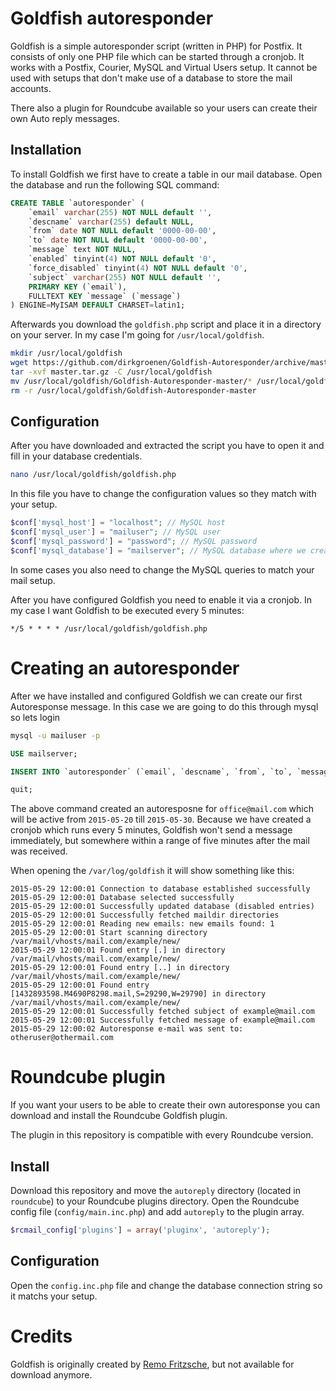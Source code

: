 # Goldfish autoresponder
Goldfish is a simple autoresponder script (written in PHP) for Postfix. It consists of only one PHP file which can be started through a cronjob. It works with a Postfix, Courier, MySQL and Virtual Users setup. It cannot be used with setups that don't make use of a database to store the mail accounts.

There also a plugin for Roundcube available so your users can create their own Auto reply messages.

## Installation
To install Goldfish we first have to create a table in our mail database. Open the database and run the following SQL command:

```sql
CREATE TABLE `autoresponder` (
    `email` varchar(255) NOT NULL default '',
    `descname` varchar(255) default NULL,
    `from` date NOT NULL default '0000-00-00',
    `to` date NOT NULL default '0000-00-00',
    `message` text NOT NULL,
    `enabled` tinyint(4) NOT NULL default '0',
    `force_disabled` tinyint(4) NOT NULL default '0',
    `subject` varchar(255) NOT NULL default '',
    PRIMARY KEY (`email`),
    FULLTEXT KEY `message` (`message`)
) ENGINE=MyISAM DEFAULT CHARSET=latin1;
```

Afterwards you download the ``goldfish.php`` script and place it in a directory on your server. In my case I'm going for ```/usr/local/goldfish```. 

```bash
mkdir /usr/local/goldfish
wget https://github.com/dirkgroenen/Goldfish-Autoresponder/archive/master.tar.gz
tar -xvf master.tar.gz -C /usr/local/goldfish
mv /usr/local/goldfish/Goldfish-Autoresponder-master/* /usr/local/goldfish
rm -r /usr/local/goldfish/Goldfish-Autoresponder-master
```

## Configuration

After you have downloaded and extracted the script you have to open it and fill in your database credentials.

```bash
nano /usr/local/goldfish/goldfish.php
```

In this file you have to change the configuration values so they match with your setup. 

```php
$conf['mysql_host'] = "localhost"; // MySQL host
$conf['mysql_user'] = "mailuser"; // MySQL user
$conf['mysql_password'] = "password"; // MySQL password
$conf['mysql_database'] = "mailserver"; // MySQL database where we created the autoresponder table
```

In some cases you also need to change the MySQL queries to match your mail setup. 

After you have configured Goldfish you need to enable it via a cronjob. In my case I want Goldfish to be executed every 5 minutes:

```
*/5 * * * * /usr/local/goldfish/goldfish.php
```

# Creating an autoresponder

After we have installed and configured Goldfish we can create our first Autoresponse message. In this case we are going to do this through mysql so lets login

```bash
mysql -u mailuser -p 
```

```sql
USE mailserver;
```

```sql
INSERT INTO `autoresponder` (`email`, `descname`, `from`, `to`, `message`, `enabled`, `force_enabled`, `subject`) VALUES ('office@mail.com', 'office@mail.com Autoresponse', '2015-05-20', '2015-05-30', 'Dear mailer\r\n, I will be out of office till 2015-05-30. Please contact one of my colleagues.\r\nThanks!\r\Henk', 1, 1, 'Out of Office');
```

```sql
quit;
```

The above command created an autoresposne for ``office@mail.com`` which will be active from ``2015-05-20`` till ``2015-05-30``. Because we have created a cronjob which runs every 5 minutes, Goldfish won't send a message immediately, but somewhere within a range of five minutes after the mail was received. 

When opening the ``/var/log/goldfish`` it will show something like this:

```
2015-05-29 12:00:01 Connection to database established successfully
2015-05-29 12:00:01 Database selected successfully
2015-05-29 12:00:01 Successfully updated database (disabled entries)
2015-05-29 12:00:01 Successfully fetched maildir directories
2015-05-29 12:00:01 Reading new emails: new emails found: 1
2015-05-29 12:00:01 Start scanning directory /var/mail/vhosts/mail.com/example/new/
2015-05-29 12:00:01 Found entry [.] in directory /var/mail/vhosts/mail.com/example/new/
2015-05-29 12:00:01 Found entry [..] in directory /var/mail/vhosts/mail.com/example/new/
2015-05-29 12:00:01 Found entry [1432893598.M4690P8298.mail,S=29290,W=29790] in directory /var/mail/vhosts/mail.com/example/new/
2015-05-29 12:00:01 Successfully fetched subject of example@mail.com
2015-05-29 12:00:01 Successfully fetched message of example@mail.com
2015-05-29 12:00:02 Autoresponse e-mail was sent to: otheruser@othermail.com
```

# Roundcube plugin

If you want your users to be able to create their own autoresponse you can download and install the Roundcube Goldfish plugin. 

The plugin in this repository is compatible with every Roundcube version. 

## Install
Download this repository and move the ``autoreply`` directory (located in ``roundcube``) to your Roundcube plugins directory. Open the Roundcube config file (``config/main.inc.php``) and add ``autoreply`` to the plugin array.

```php
$rcmail_config['plugins'] = array('pluginx', 'autoreply');
```

## Configuration
Open the ``config.inc.php`` file and change the database connection string so it matchs your setup. 

# Credits
Goldfish is originally created by [Remo Fritzsche](http://remofritzsche.com/), but not available for download anymore.